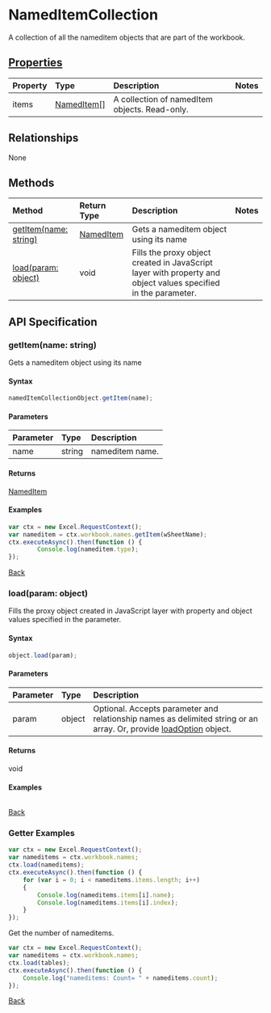 # NamedItemCollection

A collection of all the nameditem objects that are part of the workbook.

## [Properties](#getter-examples)
| Property	   | Type	|Description|Notes |
|:---------------|:--------|:----------|:-----|
|items|[NamedItem[]](nameditem.md)|A collection of namedItem objects. Read-only.||

## Relationships
None


## Methods

| Method		   | Return Type	|Description|Notes |
|:---------------|:--------|:----------|:-----|
|[getItem(name: string)](#getitemname-string)|[NamedItem](nameditem.md)|Gets a nameditem object using its name||
|[load(param: object)](#loadparam-object)|void|Fills the proxy object created in JavaScript layer with property and object values specified in the parameter.||

## API Specification

### getItem(name: string)
Gets a nameditem object using its name

#### Syntax
```js
namedItemCollectionObject.getItem(name);
```

#### Parameters
| Parameter	   | Type	|Description|
|:---------------|:--------|:----------|
|name|string|nameditem name.|

#### Returns
[NamedItem](nameditem.md)

#### Examples

```js
var ctx = new Excel.RequestContext();
var nameditem = ctx.workbook.names.getItem(wSheetName);
ctx.executeAsync().then(function () {
		Console.log(nameditem.type);
});
```

[Back](#methods)

### load(param: object)
Fills the proxy object created in JavaScript layer with property and object values specified in the parameter.

#### Syntax
```js
object.load(param);
```

#### Parameters
| Parameter	   | Type	|Description|
|:---------------|:--------|:----------|
|param|object|Optional. Accepts parameter and relationship names as delimited string or an array. Or, provide [loadOption](loadoption.md) object.|

#### Returns
void

#### Examples
```js

```

[Back](#methods)

### Getter Examples

```js
var ctx = new Excel.RequestContext();
var nameditems = ctx.workbook.names;
ctx.load(nameditems);
ctx.executeAsync().then(function () {
	for (var i = 0; i < nameditems.items.length; i++)
	{
		Console.log(nameditems.items[i].name);
		Console.log(nameditems.items[i].index);
	}
});
```

Get the number of nameditems.

```js
var ctx = new Excel.RequestContext();
var nameditems = ctx.workbook.names;
ctx.load(tables);
ctx.executeAsync().then(function () {
	Console.log("nameditems: Count= " + nameditems.count);
});

```


[Back](#properties)

